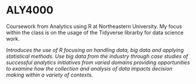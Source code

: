 # ALY4000

Coursework from Analytics using R at Northeastern University. My focus within the class is on the usage of the Tidyverse librarby for data science work.

_Introduces the use of R focusing on handling data, big data and applying statistical methods. Use big data from the industry through case studies of successful analytics initiatives from varied domains providing opportunities to examine how the collection and analysis of data impacts decision making within a variety of contexts._
